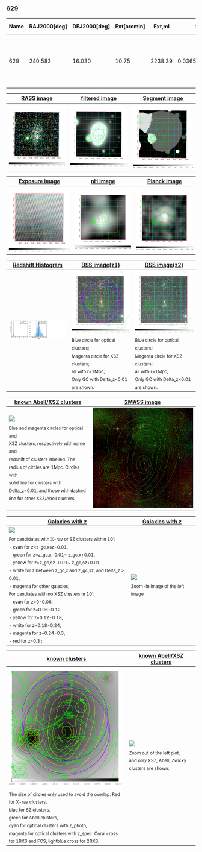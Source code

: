 <div STYLE="page-break-after: always;"></div>

### 629

|Name|RAJ2000[deg]|DEJ2000[deg] |Ext[arcmin]| Ext,ml | z | z_src| C|GC(XSZ,Delta_z<0.01)| GC(OPT,Delta_z<0.01)|GC| R_sig[arcmin] | R500[arcmin] | R500[Mpc]| CRsig[c/s] | CR500[c/s] |L500[1E44 erg/s]|F500[1E-12 erg/s/cm^2]| M500[1E14 Msun]|Tx[keV]|Cnt_sig|Beta|Rc[arcmin]|Comment|Alias|
|---|---|---|---|---|---|------|---|--------|---------|----------|---|---|---|---|---|---|---|---|---|---|---|---|---|---|
|629| 240.583| 16.030| 10.75| 2238.39| 0.0365(0.005)| z1, z_xsz| B| L03, MCXC, PSZ2, Tar, XB| A, N| A, C, F20, L03, MCXC, N, PSZ2, Tar, W, XB| 36.640| 23.058| 1.003| 2.560(0.119)| 2.412(0.113)| 1.407(0.032)| 45.540(1.035)| 2.97(0.03)| 4.24(0.03)| 1774.9| 0.995(-0.009+0.004)| 16.370(-0.191+0.169)| -| k571|

|[RASS image](../image/629/629_img.pdf)|[filtered image](../image/629/629_fil.pdf)|[Segment image](../image/629/629_seg.pdf)|
|-------------------|--------------------|-------------------|
| <img src="../image/629/629_img.png" width="300">  | <img src="../image/629/629_fil.png" width="300">   | <img src="../image/629/629_seg.png" width="300">  |

|[Exposure image](../image/629/629_mex.pdf)| [nH image](../image/629/629_nh.pdf)| [Planck image](../image/629/629_p.pdf)|
|-------------------|--------------------|-------------------|
|<img src="../image/629/629_mex.png" width="300">   | <img src="../image/629/629_nh.png" width="300">    | <img src="../image/629/629_p.png" width="300"> |

|[Redshift Histogram](../image/629/629_zg.pdf) | [DSS image(z1)](../image/629/629_dss_z1.pdf)      |  [DSS image(z2)](../image/629/629_dss_z2.pdf)    |
|-------------------|--------------------|-------------------|
|<img src="../image/629/629_zg.png" width="300"> |<img src="../image/629/629_dss_z1.png" width="300"> <sub><br>Blue circle for optical clusters; <br>Magenta circle for XSZ clusters; <br>all with r=1Mpc; <br>Only GC with Delta_z<0.01 are shown. </sub>| <img src="../image/629/629_dss_z2.png" width="300"><sub><br>Blue circle for optical clusters; <br>Magenta circle for XSZ clusters; <br>all with r=1Mpc; <br>Only GC with Delta_z<0.01 are shown. </sub> |

|[known Abell/XSZ clusters](../image/629/629_m.pdf) | [2MASS image](../image/629/629_2mass.pdf)      |
|-------------------|-------------------|
|<img src=../image/629/629_m.png width="300"> <br><sub>Blue and magenta circles for optical and <br>XSZ clusters, respectively with name and <br>redshift of clusters labelled. The <br>radius of circles are 1Mpc. Circles with <br>solid line for clusters with <br>Delta_z<0.01, and those with dashed <br>line for other XSZ/Abell clusters.        </sub>|<img src="../image/629/629_2mass.png" width="300">  |

|[Galaxies with z](../image/629/629_opt_ned.pdf) |[Galaxies with z](../image/629/629_opt_ned_zoom.pdf) |
|-------------------|-------------------|
| <img src=../image/629/629_opt_ned.png width="300"> <br><sub> For candidates with X-ray or SZ clusters within 10': <br> - cyan for z<z_gc,xsz-0.01, <br> - green for z=z_gc,x-0.01~ z_gc,x+0.01, <br> - yellow for z=z_gc,sz-0.01~ z_gc,sz+0.01, <br> - white for z between z_gc,x and z_gc,sz, and Delta_z > 0.01, <br> - magenta for other galaxies; <br>For candiates with no XSZ clusters in 10': <br> - cyan for z=0-0.06, <br> - green for z=0.06-0.12, <br> - yellow for z=0.12-0.18, <br> - white for z=0.18-0.24, <br> - magenta for z=0.24-0.3, <br> - red for z>0.3 ;  </sub>|<img src=../image/629/629_opt_ned_zoom.png width="300">  <br><sub> Zoom-in image of the left image</sub>|

|[known clusters](../image/629/629_gc.pdf) |[known Abell/XSZ clusters](../image/629/629_gc_large.pdf) |
|-------------------|-------------------|
| <img src=../image/629/629_gc.png width="300"> <br><sub> The size of circles only used to avoid the overlap. Red for X-ray clusters, <br> blue for SZ clusters, <br> green for Abell clusters, <br> cyan for optical clusters with z_photo, <br> magenta for optical clusters with z_spec. Coral cross for 1RXS and FCS, lightblue cross for 2RXS. </sub>|<img src=../image/629/629_gc_large.png width="300"> <br><sub> Zoom out of the left plot, <br> and only XSZ, Abell, Zwicky clusters are shown. </sub> |



